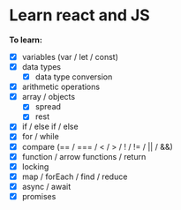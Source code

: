 # Learn react and JS

**To learn:**

- [x] variables (var / let / const)
- [x] data types
  - [x] data type conversion
- [x] arithmetic operations
- [x] array / objects
  - [x] spread
  - [x] rest
- [x] if / else if / else
- [x] for / while
- [x] compare (== / === / < / > / ! / != / || / &&)
- [x] function / arrow functions / return
- [x] locking
- [x] map / forEach / find / reduce
- [x] async / await
- [x] promises
